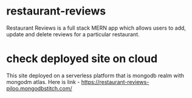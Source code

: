 # restaurant-reviews
Restaurant Reviews is a full stack MERN app which allows users to add, update and delete reviews for a particular restaurant. 

# check deployed site on cloud
This site deployed on a serverless platform that is mongodb realm with mongodm atlas.
Here is link - https://restaurant-reviews-pjloo.mongodbstitch.com/